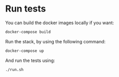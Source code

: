 # Run tests

You can build the docker images locally if you want:

```sh
docker-compose build
```

Run the stack, by using the following command:

```sh
docker-compose up
```

And run the tests using:

```sh
./run.sh
```
